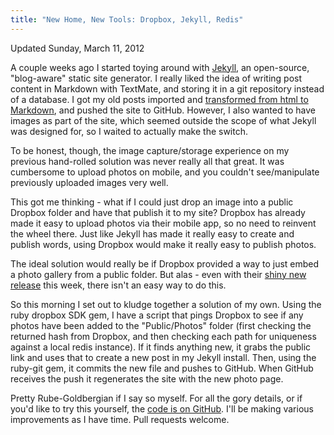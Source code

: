 ```yaml
---
title: "New Home, New Tools: Dropbox, Jekyll, Redis"
---
```

Updated Sunday, March 11, 2012

A couple weeks ago I started toying around with [Jekyll][1], an open-source, "blog-aware" static site generator. I really liked the idea of writing post content in Markdown with TextMate, and storing it in a git repository instead of a database. I got my old posts imported and [transformed from html to Markdown][2], and pushed the site to GitHub. However, I also wanted to have images as part of the site, which seemed outside the scope of what Jekyll was designed for, so I waited to actually make the switch.

To be honest, though, the image capture/storage experience on my previous hand-rolled solution was never really all that great. It was cumbersome to upload photos on mobile, and you couldn't see/manipulate previously uploaded images very well.

This got me thinking - what if I could just drop an image into a public Dropbox folder and have that publish it to my site? Dropbox has already made it easy to upload photos via their mobile app, so no need to reinvent the wheel there. Just like Jekyll has made it really easy to create and publish words, using Dropbox would make it really easy to publish photos.

The ideal solution would really be if Dropbox provided a way to just embed a photo gallery from a public folder. But alas - even with their [shiny new release][3] this week, there isn't an easy way to do this. 

So this morning I set out to kludge together a solution of my own. Using the ruby dropbox SDK gem, I have a script that pings Dropbox to see if any photos have been added to the "Public/Photos" folder (first checking the returned hash from Dropbox, and then checking each path for uniqueness against a local redis instance). If it finds anything new, it grabs the public link and uses that to create a new post in my Jekyll install. Then, using the ruby-git gem, it commits the new file and pushes to GitHub. When GitHub receives the push it regenerates the site with the new photo page. 

Pretty Rube-Goldbergian if I say so myself. For all the gory details, or if you'd like to try this yourself, the [code is on GitHub][4]. I'll be making various improvements as I have time. Pull requests welcome. 

[1]: https://github.com/mojombo/jekyll
[2]: https://github.com/andrewpbrett/jekyll_to_markdown
[3]: http://blog.dropbox.com/?p=1005
[4]: https://github.com/andrewpbrett/dropbox_to_jekyll
